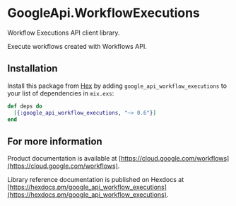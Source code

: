 # GoogleApi.WorkflowExecutions

Workflow Executions API client library.

Execute workflows created with Workflows API.

## Installation

Install this package from [Hex](https://hex.pm) by adding
`google_api_workflow_executions` to your list of dependencies in `mix.exs`:

```elixir
def deps do
  [{:google_api_workflow_executions, "~> 0.6"}]
end
```

## For more information

Product documentation is available at [https://cloud.google.com/workflows](https://cloud.google.com/workflows).

Library reference documentation is published on Hexdocs at
[https://hexdocs.pm/google_api_workflow_executions](https://hexdocs.pm/google_api_workflow_executions).
